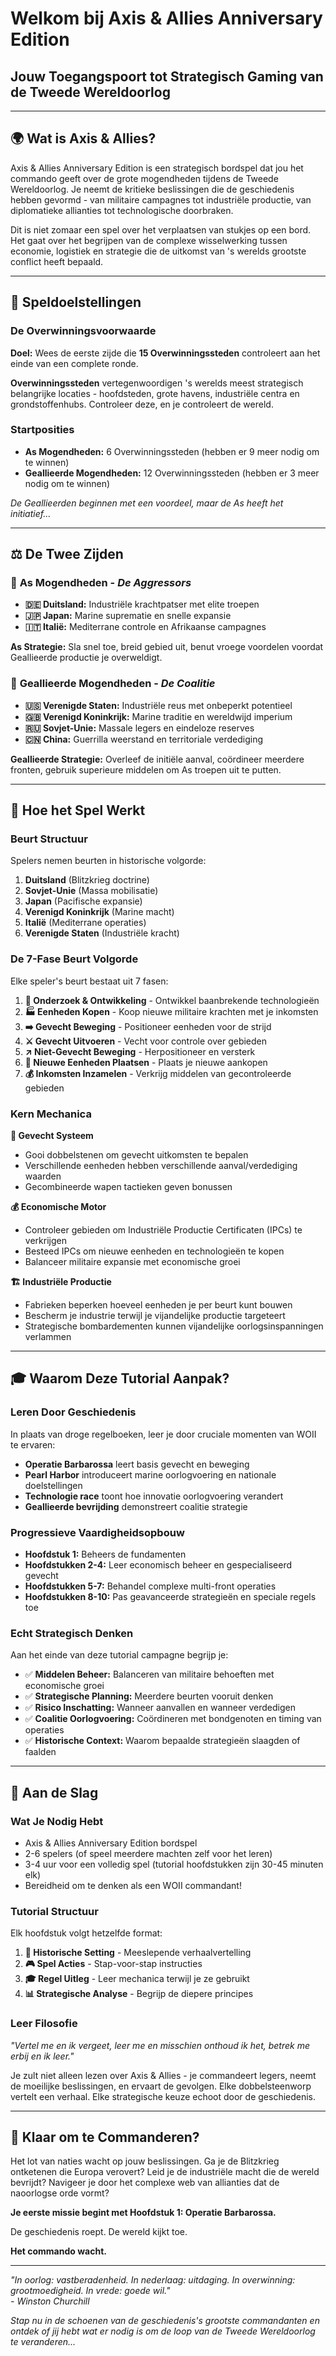 # Welkom bij Axis & Allies Anniversary Edition
## Jouw Toegangspoort tot Strategisch Gaming van de Tweede Wereldoorlog

---

## 🌍 **Wat is Axis & Allies?**

Axis & Allies Anniversary Edition is een strategisch bordspel dat jou het commando geeft over de grote mogendheden tijdens de Tweede Wereldoorlog. Je neemt de kritieke beslissingen die de geschiedenis hebben gevormd - van militaire campagnes tot industriële productie, van diplomatieke allianties tot technologische doorbraken.

Dit is niet zomaar een spel over het verplaatsen van stukjes op een bord. Het gaat over het begrijpen van de complexe wisselwerking tussen economie, logistiek en strategie die de uitkomst van 's werelds grootste conflict heeft bepaald.

---

## 🎯 **Speldoelstellingen**

### **De Overwinningsvoorwaarde**
**Doel:** Wees de eerste zijde die **15 Overwinningssteden** controleert aan het einde van een complete ronde.

**Overwinningssteden** vertegenwoordigen 's werelds meest strategisch belangrijke locaties - hoofdsteden, grote havens, industriële centra en grondstoffenhubs. Controleer deze, en je controleert de wereld.

### **Startposities**
- **As Mogendheden:** 6 Overwinningssteden (hebben er 9 meer nodig om te winnen)
- **Geallieerde Mogendheden:** 12 Overwinningssteden (hebben er 3 meer nodig om te winnen)

*De Geallieerden beginnen met een voordeel, maar de As heeft het initiatief...*

---

## ⚖️ **De Twee Zijden**

### 🔴 **As Mogendheden** - *De Aggressors*
- **🇩🇪 Duitsland:** Industriële krachtpatser met elite troepen
- **🇯🇵 Japan:** Marine suprematie en snelle expansie
- **🇮🇹 Italië:** Mediterrane controle en Afrikaanse campagnes

**As Strategie:** Sla snel toe, breid gebied uit, benut vroege voordelen voordat Geallieerde productie je overweldigt.

### 🔵 **Geallieerde Mogendheden** - *De Coalitie*
- **🇺🇸 Verenigde Staten:** Industriële reus met onbeperkt potentieel
- **🇬🇧 Verenigd Koninkrijk:** Marine traditie en wereldwijd imperium
- **🇷🇺 Sovjet-Unie:** Massale legers en eindeloze reserves
- **🇨🇳 China:** Guerrilla weerstand en territoriale verdediging

**Geallieerde Strategie:** Overleef de initiële aanval, coördineer meerdere fronten, gebruik superieure middelen om As troepen uit te putten.

---

## 🔄 **Hoe het Spel Werkt**

### **Beurt Structuur**
Spelers nemen beurten in historische volgorde:
1. **Duitsland** (Blitzkrieg doctrine)
2. **Sovjet-Unie** (Massa mobilisatie)
3. **Japan** (Pacifische expansie)
4. **Verenigd Koninkrijk** (Marine macht)
5. **Italië** (Mediterrane operaties)
6. **Verenigde Staten** (Industriële kracht)

### **De 7-Fase Beurt Volgorde**
Elke speler's beurt bestaat uit 7 fasen:

1. **🔬 Onderzoek & Ontwikkeling** - Ontwikkel baanbrekende technologieën
2. **🏭 Eenheden Kopen** - Koop nieuwe militaire krachten met je inkomsten
3. **➡️ Gevecht Beweging** - Positioneer eenheden voor de strijd
4. **⚔️ Gevecht Uitvoeren** - Vecht voor controle over gebieden
5. **↗️ Niet-Gevecht Beweging** - Herpositioneer en versterk
6. **🚛 Nieuwe Eenheden Plaatsen** - Plaats je nieuwe aankopen
7. **💰 Inkomsten Inzamelen** - Verkrijg middelen van gecontroleerde gebieden

### **Kern Mechanica**

**🎲 Gevecht Systeem**
- Gooi dobbelstenen om gevecht uitkomsten te bepalen
- Verschillende eenheden hebben verschillende aanval/verdediging waarden
- Gecombineerde wapen tactieken geven bonussen

**💰 Economische Motor**
- Controleer gebieden om Industriële Productie Certificaten (IPCs) te verkrijgen
- Besteed IPCs om nieuwe eenheden en technologieën te kopen
- Balanceer militaire expansie met economische groei

**🏗️ Industriële Productie**
- Fabrieken beperken hoeveel eenheden je per beurt kunt bouwen
- Bescherm je industrie terwijl je vijandelijke productie targeteert
- Strategische bombardementen kunnen vijandelijke oorlogsinspanningen verlammen

---

## 🎓 **Waarom Deze Tutorial Aanpak?**

### **Leren Door Geschiedenis**
In plaats van droge regelboeken, leer je door cruciale momenten van WOII te ervaren:
- **Operatie Barbarossa** leert basis gevecht en beweging
- **Pearl Harbor** introduceert marine oorlogvoering en nationale doelstellingen
- **Technologie race** toont hoe innovatie oorlogvoering verandert
- **Geallieerde bevrijding** demonstreert coalitie strategie

### **Progressieve Vaardigheidsopbouw**
- **Hoofdstuk 1:** Beheers de fundamenten
- **Hoofdstukken 2-4:** Leer economisch beheer en gespecialiseerd gevecht
- **Hoofdstukken 5-7:** Behandel complexe multi-front operaties
- **Hoofdstukken 8-10:** Pas geavanceerde strategieën en speciale regels toe

### **Echt Strategisch Denken**
Aan het einde van deze tutorial campagne begrijp je:
- ✅ **Middelen Beheer:** Balanceren van militaire behoeften met economische groei
- ✅ **Strategische Planning:** Meerdere beurten vooruit denken
- ✅ **Risico Inschatting:** Wanneer aanvallen en wanneer verdedigen
- ✅ **Coalitie Oorlogvoering:** Coördineren met bondgenoten en timing van operaties
- ✅ **Historische Context:** Waarom bepaalde strategieën slaagden of faalden

---

## 🚀 **Aan de Slag**

### **Wat Je Nodig Hebt**
- Axis & Allies Anniversary Edition bordspel
- 2-6 spelers (of speel meerdere machten zelf voor het leren)
- 3-4 uur voor een volledig spel (tutorial hoofdstukken zijn 30-45 minuten elk)
- Bereidheid om te denken als een WOII commandant!

### **Tutorial Structuur**
Elk hoofdstuk volgt hetzelfde format:
1. **📖 Historische Setting** - Meeslepende verhaalvertelling
2. **🎮 Spel Acties** - Stap-voor-stap instructies
3. **🎓 Regel Uitleg** - Leer mechanica terwijl je ze gebruikt
4. **📊 Strategische Analyse** - Begrijp de diepere principes

### **Leer Filosofie**
*"Vertel me en ik vergeet, leer me en misschien onthoud ik het, betrek me erbij en ik leer."*

Je zult niet alleen lezen over Axis & Allies - je commandeert legers, neemt de moeilijke beslissingen, en ervaart de gevolgen. Elke dobbelsteenworp vertelt een verhaal. Elke strategische keuze echoot door de geschiedenis.

---

## 🌟 **Klaar om te Commanderen?**

Het lot van naties wacht op jouw beslissingen. Ga je de Blitzkrieg ontketenen die Europa verovert? Leid je de industriële macht die de wereld bevrijdt? Navigeer je door het complexe web van allianties dat de naoorlogse orde vormt?

**Je eerste missie begint met Hoofdstuk 1: Operatie Barbarossa.**

De geschiedenis roept. De wereld kijkt toe.

**Het commando wacht.**

---

*"In oorlog: vastberadenheid. In nederlaag: uitdaging. In overwinning: grootmoedigheid. In vrede: goede wil."*  
*- Winston Churchill*

*Stap nu in de schoenen van de geschiedenis's grootste commandanten en ontdek of jij hebt wat er nodig is om de loop van de Tweede Wereldoorlog te veranderen...*